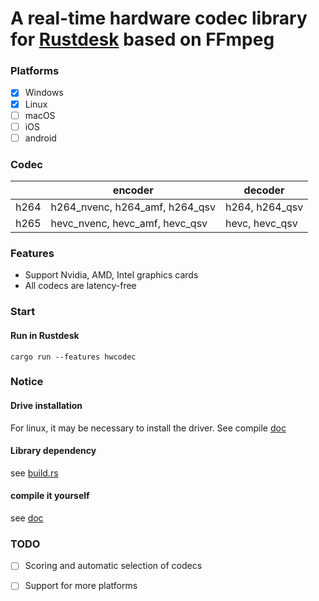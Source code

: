 # A real-time hardware codec library for [Rustdesk](https://github.com/rustdesk/rustdesk) based on FFmpeg

### Platforms

- [x] Windows
- [x] Linux
- [ ] macOS
- [ ] iOS
- [ ] android

### Codec

|      | encoder                        | decoder        |
| ---- | ------------------------------ | -------------- |
| h264 | h264_nvenc, h264_amf, h264_qsv | h264, h264_qsv |
| h265 | hevc_nvenc, hevc_amf, hevc_qsv | hevc, hevc_qsv |

### Features

* Support Nvidia, AMD, Intel graphics cards
* All codecs are latency-free


### Start

#### Run in Rustdesk
`cargo run --features hwcodec`

### Notice

#### Drive installation

For linux, it may be necessary to install the driver. See compile [doc](https://github.com/21pages/hwcodec/tree/main/doc)

#### Library dependency

see [build.rs](https://github.com/21pages/hwcodec/blob/main/build.rs)

#### compile it yourself

see [doc](https://github.com/21pages/hwcodec/tree/main/doc)

### TODO
- [ ] Scoring and automatic selection of codecs
- [ ] Support for more platforms




